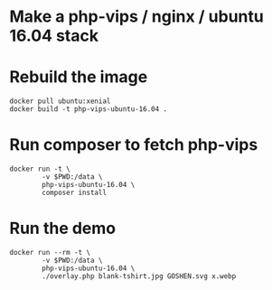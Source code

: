# Make a php-vips / nginx / ubuntu 16.04 stack

# Rebuild the image

```
docker pull ubuntu:xenial
docker build -t php-vips-ubuntu-16.04 .
```

# Run composer to fetch php-vips

```
docker run -t \
		-v $PWD:/data \
		php-vips-ubuntu-16.04 \
		composer install
```

# Run the demo

```
docker run --rm -t \
		-v $PWD:/data \
		php-vips-ubuntu-16.04 \
		./overlay.php blank-tshirt.jpg GOSHEN.svg x.webp
```
